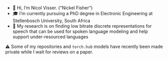 - 👋 Hi, I’m Nicol Visser. ("Nickel Fisher")
- 🎓 I’m currently pursuing a PhD degree in Electronic Engineering at Stellenbosch University, South Africa
- 📃 My research is on finding low bitrate discrete representations for speech that can be used for spoken language modeling and help support under-resourced languages

⚠️ Some of my repositories and `torch.hub` models have recently been made private while I wait for reviews on a paper.

